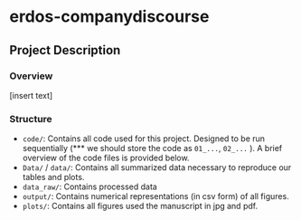 # erdos-companydiscourse
## Project Description 
### Overview 
[insert text]

### Structure
- `code/`: Contains all code used for this project. Designed to be run sequentially (*** we should store the code as `01_...`, `02_...` ). A brief overview of the code files is provided below.
- `Data/` / `data/`: Contains all summarized data necessary to reproduce our tables and plots.
- `data_raw/`: Contains processed data 
- `output/`: Contains numerical representations (in csv form) of all figures.
- `plots/`: Contains all figures used the manuscript in jpg and pdf.


